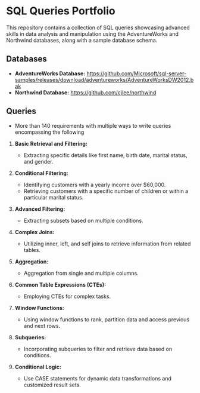 # SQL Queries Portfolio

This repository contains a collection of SQL queries showcasing advanced skills in data analysis and manipulation using the AdventureWorks and Northwind databases, along with a sample database schema.


## Databases
- **AdventureWorks Database:** https://github.com/Microsoft/sql-server-samples/releases/download/adventureworks/AdventureWorksDW2012.bak
- **Northwind Database:** https://github.com/cjlee/northwind

## Queries
- More than 140 requirements with multiple ways to write queries encompassing the following
  
1. **Basic Retrieval and Filtering:**
   - Extracting specific details like first name, birth date, marital status, and gender.

2. **Conditional Filtering:**
   - Identifying customers with a yearly income over $60,000.
   - Retrieving customers with a specific number of children or within a particular marital status.

3. **Advanced Filtering:**
   - Extracting subsets based on multiple conditions.

4. **Complex Joins:**
   - Utilizing inner, left, and self joins to retrieve information from related tables.

5. **Aggregation:**
   - Aggregation from single and multiple columns.

6. **Common Table Expressions (CTEs):**
   - Employing CTEs for complex tasks.

7. **Window Functions:**
   - Using window functions to rank, partition data and access previous and next rows.
     
8. **Subqueries:**
   - Incorporating subqueries to filter and retrieve data based on conditions.
  
9. **Conditional Logic:**
    - Use CASE statements for dynamic data transformations and customized result sets.
  







